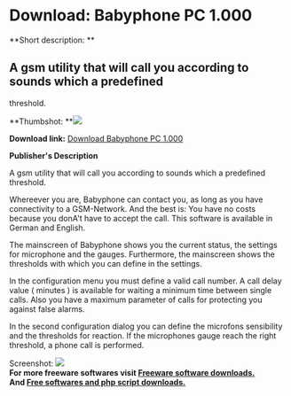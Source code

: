 # Download: Babyphone PC 1.000

**Short description: **

## A gsm utility that will call you according to sounds which a predefined
threshold.

  
**Thumbshot: **![](http://www.freewarefiles.com/screenshot/babyphonepc_md.gif)   
  
**Download link:** [Download Babyphone PC 1.000](http://freesoftwares.boysofts.com/Babyphone-PC_program_20082.html)  
  

**Publisher's Description**  
  

A gsm utility that will call you according to sounds which a predefined
threshold.

Whereever you are, Babyphone can contact you, as long as you have connectivity
to a GSM-Network. And the best is: You have no costs because you donA't have
to accept the call. This software is available in German and English.

The mainscreen of Babyphone shows you the current status, the settings for
microphone and the gauges. Furthermore, the mainscreen shows the thresholds
with which you can define in the settings.

In the configuration menu you must define a valid call number. A call delay
value ( minutes ) is available for waiting a minimum time between single
calls. Also you have a maximum parameter of calls for protecting you against
false alarms.

In the second configuration dialog you can define the microfons sensibility
and the thresholds for reaction. If the microphones gauge reach the right
threshold, a phone call is performed.

  
  
Screenshot: ![](http://www.freewarefiles.com/screenshot/babyphonepc.gif)  
**For more freeware softwares visit [Freeware software downloads.](http://freesoftwares.boysofts.com/)**   
**And [Free softwares and php script downloads.](http://www.boysofts.com/)**


